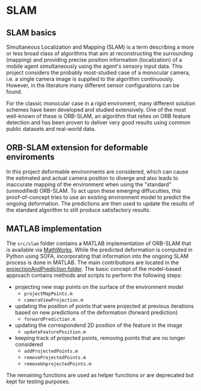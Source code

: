 # SLAM

## SLAM basics

Simultaneous Localization and Mapping (SLAM) is a term describing a more or less broad class of algorithms that aim at reconstructing the surrounding (mapping) and providing precise position information (localization) of a mobile agent simultaneously using the agent's sensory input data.
This project considers the probably most-studied case of a monocular camera, i.e. a single camera image is supplied to the algorithm continuously.
However, in the literature many different sensor configurations can be found.

For the classic monocular case in a rigid enviroment, many different solution schemes have been developed and studied extensively.
One of the most well-known of these is ORB-SLAM, an algorithm that relies on ORB feature detection and has been proven to deliver very good results using common public datasets and real-world data.

## ORB-SLAM extension for deformable enviroments

In this project deformable environments are considered, which can cause the estimated and actual camera position to diverge and also leads to inaccurate mapping of the environment when using the "standard" (unmodified) ORB-SLAM.
To act upon these emerging diffuculties, this proof-of-concept tries to use an existing environment model to predict the ongoing deformation.
The predictions are then used to update the results of the standard algorithm to still produce satisfactory results.

## MATLAB implementation

The `src/slam` folder contains a MATLAB implementation of ORB-SLAM that is available via [MathWorks](https://de.mathworks.com/help/vision/ug/monocular-visual-simultaneous-localization-and-mapping.html).
While the predicted deformation is computed in Python using SOFA, incorporating that information into the ongoing SLAM process is done in MATLAB.
The main contributions are located in the [projectionAndPrediction folder](../src/slam/projectionAndPrediction).
The basic concept of the model-based approach contains methods and scripts to perform the following steps:

* projecting new map points on the surface of the environment model
    * `projectMapPoints.m`
    * `cameraViewProjection.m`
* updating the position of points that were projected at previous iterations based on new predictions of the deformation (forward prediction)
    * `forwardPrediction.m`
* updating the correspondend 2D position of the feature in the image
    * `updateFeaturePosition.m`
* keeping track of projected points, removing points that are no longer considered
    * `addProjectedPoints.m`
    * `removeProjectedPoints.m`
    * `removeUnprojectedPoints.m`

The remaining functions are used as helper functions or are deprecated but kept for testing purposes.